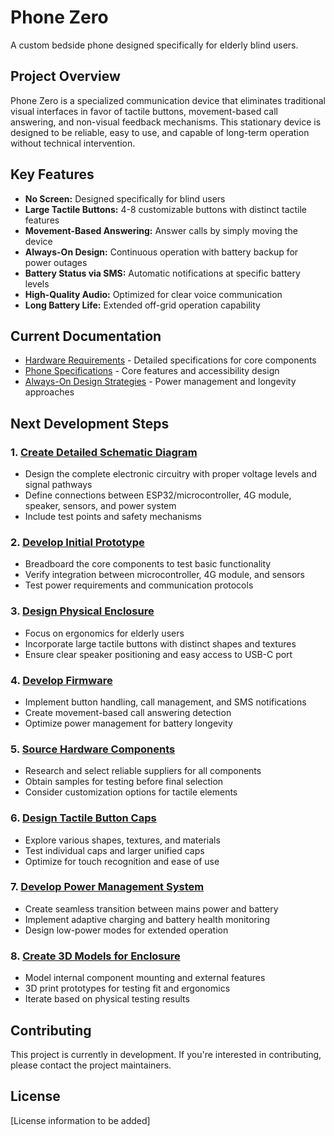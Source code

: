 # Phone Zero

A custom bedside phone designed specifically for elderly blind users.

## Project Overview

Phone Zero is a specialized communication device that eliminates traditional visual interfaces in favor of tactile buttons, movement-based call answering, and non-visual feedback mechanisms. This stationary device is designed to be reliable, easy to use, and capable of long-term operation without technical intervention.

## Key Features

- **No Screen:** Designed specifically for blind users
- **Large Tactile Buttons:** 4-8 customizable buttons with distinct tactile features
- **Movement-Based Answering:** Answer calls by simply moving the device
- **Always-On Design:** Continuous operation with battery backup for power outages
- **Battery Status via SMS:** Automatic notifications at specific battery levels
- **High-Quality Audio:** Optimized for clear voice communication
- **Long Battery Life:** Extended off-grid operation capability

## Current Documentation

- [Hardware Requirements](hardware-requirements.md) - Detailed specifications for core components
- [Phone Specifications](phone-specifications.md) - Core features and accessibility design
- [Always-On Design Strategies](always-on-design-strategies.md) - Power management and longevity approaches

## Next Development Steps

### 1. [Create Detailed Schematic Diagram](https://github.com/mitselek/touch-tone/issues/1)
- Design the complete electronic circuitry with proper voltage levels and signal pathways
- Define connections between ESP32/microcontroller, 4G module, speaker, sensors, and power system
- Include test points and safety mechanisms

### 2. [Develop Initial Prototype](https://github.com/mitselek/touch-tone/issues/2)
- Breadboard the core components to test basic functionality
- Verify integration between microcontroller, 4G module, and sensors
- Test power requirements and communication protocols

### 3. [Design Physical Enclosure](https://github.com/mitselek/touch-tone/issues/3)
- Focus on ergonomics for elderly users
- Incorporate large tactile buttons with distinct shapes and textures
- Ensure clear speaker positioning and easy access to USB-C port

### 4. [Develop Firmware](https://github.com/mitselek/touch-tone/issues/4)
- Implement button handling, call management, and SMS notifications
- Create movement-based call answering detection
- Optimize power management for battery longevity

### 5. [Source Hardware Components](https://github.com/mitselek/touch-tone/issues/5)
- Research and select reliable suppliers for all components
- Obtain samples for testing before final selection
- Consider customization options for tactile elements

### 6. [Design Tactile Button Caps](https://github.com/mitselek/touch-tone/issues/6)
- Explore various shapes, textures, and materials
- Test individual caps and larger unified caps
- Optimize for touch recognition and ease of use

### 7. [Develop Power Management System](https://github.com/mitselek/touch-tone/issues/7)
- Create seamless transition between mains power and battery
- Implement adaptive charging and battery health monitoring
- Design low-power modes for extended operation

### 8. [Create 3D Models for Enclosure](https://github.com/mitselek/touch-tone/issues/8)
- Model internal component mounting and external features
- 3D print prototypes for testing fit and ergonomics
- Iterate based on physical testing results

## Contributing

This project is currently in development. If you're interested in contributing, please contact the project maintainers.

## License

[License information to be added]
